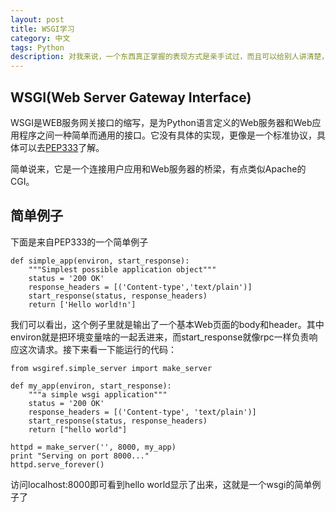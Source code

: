 ```yaml
---
layout: post
title: WSGI学习
category: 中文
tags: Python
description: 对我来说，一个东西真正掌握的表现方式是亲手试过，而且可以给别人讲清楚，这篇是我对WSGI的理解 
---
```


## WSGI(Web Server Gateway Interface)
WSGI是WEB服务网关接口的缩写，是为Python语言定义的Web服务器和Web应用程序之间一种简单而通用的接口。它没有具体的实现，更像是一个标准协议，具体可以去[PEP333](http://www.python.org/dev/peps/pep-0333/)了解。

简单说来，它是一个连接用户应用和Web服务器的桥梁，有点类似Apache的CGI。

## 简单例子
下面是来自PEP333的一个简单例子

    def simple_app(environ, start_response):
        """Simplest possible application object"""
        status = '200 OK'
        response_headers = [('Content-type','text/plain')]
        start_response(status, response_headers)
        return ['Hello world!n']

我们可以看出，这个例子里就是输出了一个基本Web页面的body和header。其中environ就是把环境变量啥的一起丢进来，而start_response就像rpc一样负责响应这次请求。接下来看一下能运行的代码：

    from wsgiref.simple_server import make_server

    def my_app(environ, start_response):
        """a simple wsgi application"""
        status = '200 OK'
        response_headers = [('Content-type', 'text/plain')]
        start_response(status, response_headers)
        return ["hello world"]

    httpd = make_server('', 8000, my_app)
    print "Serving on port 8000..."
    httpd.serve_forever()

访问localhost:8000即可看到hello world显示了出来，这就是一个wsgi的简单例子了



